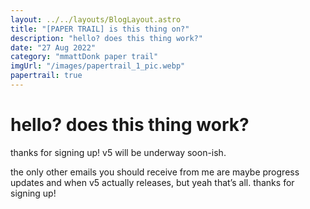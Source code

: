 ```yaml
---
layout: ../../layouts/BlogLayout.astro
title: "[PAPER TRAIL] is this thing on?"
description: "hello? does this thing work?"
date: "27 Aug 2022"
category: "mmattDonk paper trail"
imgUrl: "/images/papertrail_1_pic.webp"
papertrail: true
---
```


# hello? does this thing work?

thanks for signing up! v5 will be underway soon-ish.

the only other emails you should receive from me are maybe progress updates and when v5 actually releases, but yeah that’s all. thanks for signing up!
